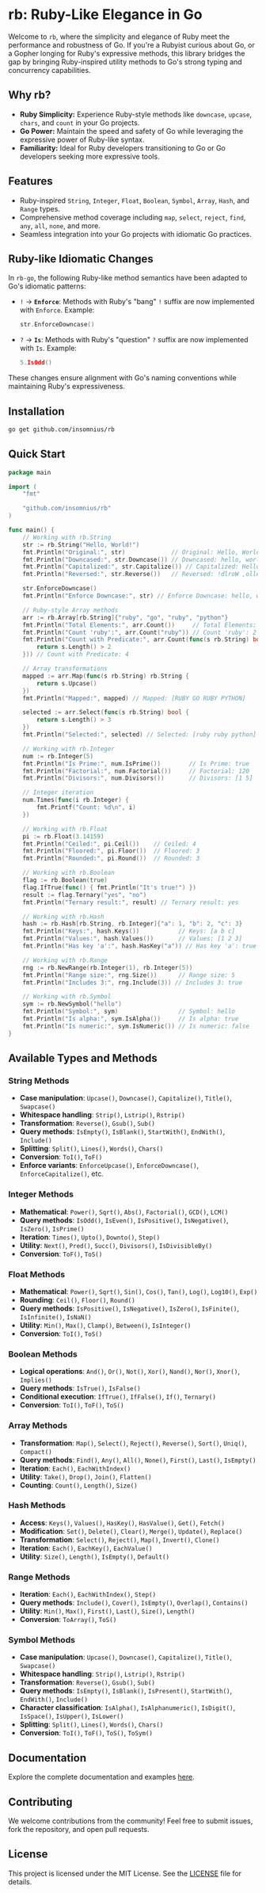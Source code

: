 # rb: Ruby-Like Elegance in Go

Welcome to `rb`, where the simplicity and elegance of Ruby meet the performance and robustness of Go. If you're a Rubyist curious about Go, or a Gopher longing for Ruby's expressive methods, this library bridges the gap by bringing Ruby-inspired utility methods to Go's strong typing and concurrency capabilities.

## Why rb?
- **Ruby Simplicity:** Experience Ruby-style methods like `downcase`, `upcase`, `chars`, and `count` in your Go projects.
- **Go Power:** Maintain the speed and safety of Go while leveraging the expressive power of Ruby-like syntax.
- **Familiarity:** Ideal for Ruby developers transitioning to Go or Go developers seeking more expressive tools.

## Features
- Ruby-inspired `String`, `Integer`, `Float`, `Boolean`, `Symbol`, `Array`, `Hash`, and `Range` types.
- Comprehensive method coverage including `map`, `select`, `reject`, `find`, `any`, `all`, `none`, and more.
- Seamless integration into your Go projects with idiomatic Go practices.

## Ruby-like Idiomatic Changes

In `rb-go`, the following Ruby-like method semantics have been adapted to Go's idiomatic patterns:

- `!` → **`Enforce`**: Methods with Ruby's "bang" `!` suffix are now implemented with `Enforce`.
  Example:
  ```go
  str.EnforceDowncase()
  ```

- `?` → **`Is`**: Methods with Ruby's "question" `?` suffix are now implemented with `Is`.
  Example:
  ```go
  5.IsOdd()
  ```

These changes ensure alignment with Go's naming conventions while maintaining Ruby's expressiveness.

## Installation

```bash
go get github.com/insomnius/rb
```

## Quick Start

```go
package main

import (
	"fmt"

	"github.com/insomnius/rb"
)

func main() {
	// Working with rb.String
	str := rb.String("Hello, World!")
	fmt.Println("Original:", str)             // Original: Hello, World!
	fmt.Println("Downcased:", str.Downcase()) // Downcased: hello, world!
	fmt.Println("Capitalized:", str.Capitalize()) // Capitalized: Hello, world!
	fmt.Println("Reversed:", str.Reverse())   // Reversed: !dlroW ,olleH

	str.EnforceDowncase()
	fmt.Println("Enforce Downcase:", str) // Enforce Downcase: hello, world!

	// Ruby-style Array methods
	arr := rb.Array[rb.String]{"ruby", "go", "ruby", "python"}
	fmt.Println("Total Elements:", arr.Count())     // Total Elements: 4
	fmt.Println("Count 'ruby':", arr.Count("ruby")) // Count 'ruby': 2
	fmt.Println("Count with Predicate:", arr.Count(func(s rb.String) bool {
		return s.Length() > 2
	})) // Count with Predicate: 4

	// Array transformations
	mapped := arr.Map(func(s rb.String) rb.String {
		return s.Upcase()
	})
	fmt.Println("Mapped:", mapped) // Mapped: [RUBY GO RUBY PYTHON]

	selected := arr.Select(func(s rb.String) bool {
		return s.Length() > 3
	})
	fmt.Println("Selected:", selected) // Selected: [ruby ruby python]

	// Working with rb.Integer
	num := rb.Integer(5)
	fmt.Println("Is Prime:", num.IsPrime())        // Is Prime: true
	fmt.Println("Factorial:", num.Factorial())     // Factorial: 120
	fmt.Println("Divisors:", num.Divisors())       // Divisors: [1 5]

	// Integer iteration
	num.Times(func(i rb.Integer) {
		fmt.Printf("Count: %d\n", i)
	})

	// Working with rb.Float
	pi := rb.Float(3.14159)
	fmt.Println("Ceiled:", pi.Ceil())    // Ceiled: 4
	fmt.Println("Floored:", pi.Floor())  // Floored: 3
	fmt.Println("Rounded:", pi.Round())  // Rounded: 3

	// Working with rb.Boolean
	flag := rb.Boolean(true)
	flag.IfTrue(func() { fmt.Println("It's true!") })
	result := flag.Ternary("yes", "no")
	fmt.Println("Ternary result:", result) // Ternary result: yes

	// Working with rb.Hash
	hash := rb.Hash[rb.String, rb.Integer]{"a": 1, "b": 2, "c": 3}
	fmt.Println("Keys:", hash.Keys())           // Keys: [a b c]
	fmt.Println("Values:", hash.Values())       // Values: [1 2 3]
	fmt.Println("Has key 'a':", hash.HasKey("a")) // Has key 'a': true

	// Working with rb.Range
	rng := rb.NewRange(rb.Integer(1), rb.Integer(5))
	fmt.Println("Range size:", rng.Size())      // Range size: 5
	fmt.Println("Includes 3:", rng.Include(3)) // Includes 3: true

	// Working with rb.Symbol
	sym := rb.NewSymbol("hello")
	fmt.Println("Symbol:", sym)                 // Symbol: hello
	fmt.Println("Is alpha:", sym.IsAlpha())     // Is alpha: true
	fmt.Println("Is numeric:", sym.IsNumeric()) // Is numeric: false
}
```

## Available Types and Methods

### String Methods
- **Case manipulation**: `Upcase()`, `Downcase()`, `Capitalize()`, `Title()`, `Swapcase()`
- **Whitespace handling**: `Strip()`, `Lstrip()`, `Rstrip()`
- **Transformation**: `Reverse()`, `Gsub()`, `Sub()`
- **Query methods**: `IsEmpty()`, `IsBlank()`, `StartWith()`, `EndWith()`, `Include()`
- **Splitting**: `Split()`, `Lines()`, `Words()`, `Chars()`
- **Conversion**: `ToI()`, `ToF()`
- **Enforce variants**: `EnforceUpcase()`, `EnforceDowncase()`, `EnforceCapitalize()`, etc.

### Integer Methods
- **Mathematical**: `Power()`, `Sqrt()`, `Abs()`, `Factorial()`, `GCD()`, `LCM()`
- **Query methods**: `IsOdd()`, `IsEven()`, `IsPositive()`, `IsNegative()`, `IsZero()`, `IsPrime()`
- **Iteration**: `Times()`, `Upto()`, `Downto()`, `Step()`
- **Utility**: `Next()`, `Pred()`, `Succ()`, `Divisors()`, `IsDivisibleBy()`
- **Conversion**: `ToF()`, `ToS()`

### Float Methods
- **Mathematical**: `Power()`, `Sqrt()`, `Sin()`, `Cos()`, `Tan()`, `Log()`, `Log10()`, `Exp()`
- **Rounding**: `Ceil()`, `Floor()`, `Round()`
- **Query methods**: `IsPositive()`, `IsNegative()`, `IsZero()`, `IsFinite()`, `IsInfinite()`, `IsNaN()`
- **Utility**: `Min()`, `Max()`, `Clamp()`, `Between()`, `IsInteger()`
- **Conversion**: `ToI()`, `ToS()`

### Boolean Methods
- **Logical operations**: `And()`, `Or()`, `Not()`, `Xor()`, `Nand()`, `Nor()`, `Xnor()`, `Implies()`
- **Query methods**: `IsTrue()`, `IsFalse()`
- **Conditional execution**: `IfTrue()`, `IfFalse()`, `If()`, `Ternary()`
- **Conversion**: `ToI()`, `ToF()`, `ToS()`

### Array Methods
- **Transformation**: `Map()`, `Select()`, `Reject()`, `Reverse()`, `Sort()`, `Uniq()`, `Compact()`
- **Query methods**: `Find()`, `Any()`, `All()`, `None()`, `First()`, `Last()`, `IsEmpty()`
- **Iteration**: `Each()`, `EachWithIndex()`
- **Utility**: `Take()`, `Drop()`, `Join()`, `Flatten()`
- **Counting**: `Count()`, `Length()`, `Size()`

### Hash Methods
- **Access**: `Keys()`, `Values()`, `HasKey()`, `HasValue()`, `Get()`, `Fetch()`
- **Modification**: `Set()`, `Delete()`, `Clear()`, `Merge()`, `Update()`, `Replace()`
- **Transformation**: `Select()`, `Reject()`, `Map()`, `Invert()`, `Clone()`
- **Iteration**: `Each()`, `EachKey()`, `EachValue()`
- **Utility**: `Size()`, `Length()`, `IsEmpty()`, `Default()`

### Range Methods
- **Iteration**: `Each()`, `EachWithIndex()`, `Step()`
- **Query methods**: `Include()`, `Cover()`, `IsEmpty()`, `Overlap()`, `Contains()`
- **Utility**: `Min()`, `Max()`, `First()`, `Last()`, `Size()`, `Length()`
- **Conversion**: `ToArray()`, `ToS()`

### Symbol Methods
- **Case manipulation**: `Upcase()`, `Downcase()`, `Capitalize()`, `Title()`, `Swapcase()`
- **Whitespace handling**: `Strip()`, `Lstrip()`, `Rstrip()`
- **Transformation**: `Reverse()`, `Gsub()`, `Sub()`
- **Query methods**: `IsEmpty()`, `IsBlank()`, `IsPresent()`, `StartWith()`, `EndWith()`, `Include()`
- **Character classification**: `IsAlpha()`, `IsAlphanumeric()`, `IsDigit()`, `IsSpace()`, `IsUpper()`, `IsLower()`
- **Splitting**: `Split()`, `Lines()`, `Words()`, `Chars()`
- **Conversion**: `ToI()`, `ToF()`, `ToS()`, `ToSym()`

## Documentation
Explore the complete documentation and examples [here](https://pkg.go.dev/github.com/insomnius/rb).

## Contributing
We welcome contributions from the community! Feel free to submit issues, fork the repository, and open pull requests.

## License
This project is licensed under the MIT License. See the [LICENSE](LICENSE) file for details.

